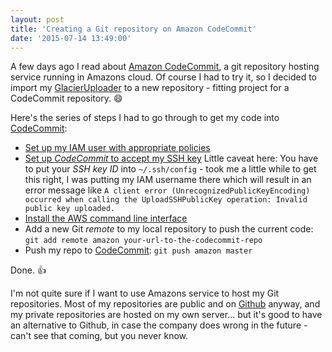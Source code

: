 ```yaml
---
layout: post
title: 'Creating a Git repository on Amazon CodeCommit'
date: '2015-07-14 13:49:00'
---
```

A few days ago I read about [Amazon CodeCommit][0], a git repository hosting service running in Amazons cloud. Of course I had to try it, so I decided to import my [GlacierUploader][1] to a new repository - fitting project for a CodeCommit repository. :smile:

Here's the series of steps I had to go through to get my code into [CodeCommit][0]:

* [Set up my IAM user with appropriate policies][3]
* [Set up *CodeCommit* to accept my SSH key][2]
  Little caveat here: You have to put your *SSH key ID* into `~/.ssh/config` - took me a little while to get this right, I was putting my IAM username there which will result in an error message like `A client error (UnrecognizedPublicKeyEncoding) occurred when calling the UploadSSHPublicKey operation: Invalid public key uploaded.`
* [Install the AWS command line interface][1]
* Add a new Git *remote* to my local repository to push the current code: `git add remote amazon your-url-to-the-codecommit-repo`
* Push my repo to [CodeCommit][0]: `git push amazon master`

Done. :thumbsup:

I'm not quite sure if I want to use Amazons service to host my Git repositories. Most of my repositories are public and on [Github][4] anyway, and my private repositories are hosted on my own server... but it's good to have an alternative to Github, in case the company does wrong in the future - can't see that coming, but you never know.

[0]: https://aws.amazon.com/codecommit/
[1]: http://docs.aws.amazon.com/cli/latest/userguide/installing.html
[2]: https://docs.aws.amazon.com/codecommit/latest/userguide/setting-up-credentials-ssh.html
[3]: https://docs.aws.amazon.com/codecommit/latest/userguide/setting-up.html#setting-up-assign-permissions
[4]: https://github.com/MoriTanosuke
